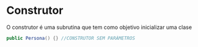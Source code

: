 # Construtor
O construtor é uma subrutina que tem como objetivo inicializar uma clase 
```JAVA
public Persona() {} //CONSTRUTOR SEM PARÁMETROS
```
